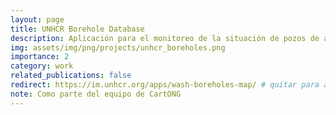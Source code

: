 ```yaml
---
layout: page
title: UNHCR Borehole Database
description: Aplicación para el monitoreo de la situación de pozos de agua apoyados por ACNUR.
img: assets/img/png/projects/unhcr_boreholes.png
importance: 2
category: work
related_publications: false
redirect: https://im.unhcr.org/apps/wash-boreholes-map/ # quitar para acceder a la página de detalle del proyecto
note: Como parte del equipo de CartONG
---
```

